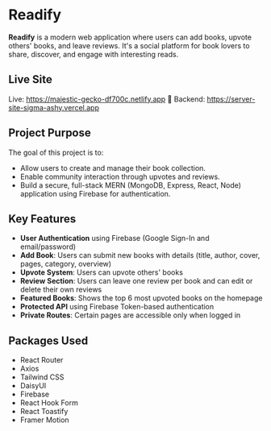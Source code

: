 #  Readify

**Readify** is a modern web application where users can add books, upvote others' books, and leave reviews. It's a social platform for book lovers to share, discover, and engage with interesting reads.

##  Live Site

 Live: https://majestic-gecko-df700c.netlify.app
🔗 Backend: https://server-site-sigma-ashy.vercel.app
## Project Purpose

The goal of this project is to:
- Allow users to create and manage their book collection.
- Enable community interaction through upvotes and reviews.
- Build a secure, full-stack MERN (MongoDB, Express, React, Node) application using Firebase for authentication.

##  Key Features

-  **User Authentication** using Firebase (Google Sign-In and email/password)
-  **Add Book**: Users can submit new books with details (title, author, cover, pages, category, overview)
-  **Upvote System**: Users can upvote others' books 
-  **Review Section**: Users can leave one review per book and can edit or delete their own reviews
-  **Featured Books**: Shows the top 6 most upvoted books on the homepage
-  **Protected API** using Firebase Token-based authentication
-  **Private Routes**: Certain pages are accessible only when logged in

## Packages Used

- React Router 
- Axios
- Tailwind CSS
- DaisyUI
- Firebase
- React Hook Form
- React  Toastify
- Framer Motion 


